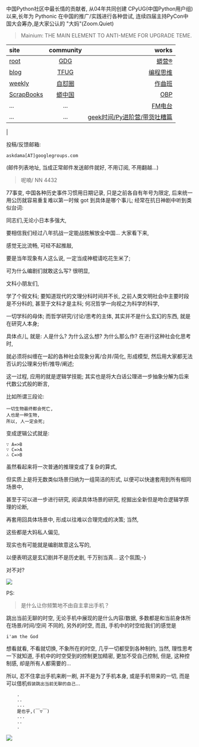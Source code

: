 中国Python社区中最长情的贡献者, 从04年共同创建 CPyUG(中国Python用户组)以来,长年为 Pythonic 在中国的推广/实践进行各种尝试, 连续四届主持PyCon中国大会筹办,是大家公认的 "大妈"(Zoom.Quiet)

> Mainium: THE MAIN ELEMENT TO ANTI-MEME FOR UPGRADE TEME.

| site | community | works |
| :-----| :----: | ----: |
| [root](http://zoomquiet.io/) | [GDG](https://blog.zhgdg.org/) | [蟒营®](https://doc.101.camp/) |
| [blog](https://blog.zoomquiet.io/pages/zoomquiet.html) | [TFUG](http://zh.tfug.world/) | [编程思维](https://py.101.camp/) |
| [weekly](http://weekly.pychina.org/) | [自怼圈](https://du.101.camp/) | [作曲班](https://mu.101.camp/) |
| [ScrapBooks](https://zoomquiet.io/collection.html) | [蟒中国](https://pychina.org/) | [OBP](https://zoomquiet.io/obp/index.html) |
| ... | ... | [FM电台](https://fm.101.camp/) |
| ... | ... | [geek时间/Py进阶营/带货吐糟篇](https://fm.101.camp/2020/geek2py-dama.html) 
 |


投稿/反馈邮箱:

    askdama[AT]googlegroups.com

(邮件列表地址, 
当成正常邮件发送邮件就好, 不用订阅, 不用翻越...)

> 呢喃/ NN 4432



77事变,
中国各种历史事件习惯用日期记录,
只是之前各自有年号为限定,
后来统一用公历就容易重复难以第一时候 got 到具体是哪个事儿;
经常在抗日神剧中听到类似台词:

同志们,无论小日本多强大,

要相信我们经过八年抗战一定能战胜解放全中国...
大家看下来,

感觉无比流畅,
可经不起推敲,

要是当年现象有人这么说,
一定当成神棍请吃花生米了;

可为什么编剧们就敢这么写?
很明显,

文科小朋友们,

学了个徦文科;
要知道现代的文理分科时间并不长,
之前人类文明社会中主要时段是不分科的,
甚至于文科才是主科;
何况哲学一向视之为科学的科学,

一切学科的母体;
而哲学研究/讨论/思考的主体,
其实并不是什么玄幻的东西,
就是在研究人本身;

具体点儿, 就是:
人是什么?
为什么这么想?
为什么那么作?
在进行这种社会化思考时,

就必须将纠缠在一起的各种社会现象分离/合并/简化,
形成模型,
然后用大家都无法否认的公理来分析/推导/阐述;

这一过程,
应用的就是逻辑学技能;
其实也是将大白话公理进一步抽象分解为后来代数公式般的断言,

比如所谓三段论:

    一切生物最终都会死亡,
    人也是一种生物,
    所以, 人一定会死;

变成逻辑公式就是:

    ∵ A=>B
    ∵ C=>A
    ∴ C=>B

虽然看起来将一次普通的推理变成了复杂的算式,

但实质上是将无数类似场景归纳为一组简洁的形式,
以便可以快速套用到所有相同场景中,

甚至于可以进一步进行研究,
阅读具体场景的研究,
挖掘出全新但是吻合逻辑学原理的论断,

再套用回具体场景中,
形成以往难以合理完成的决策;
当然,

这些都是大妈私人偏见,

现实也有可能就是编剧故意这么写的,

以便表明这是玄幻剧并不是历史剧,
千万别当真...
这个氛围;-}​

对不对?






![](http://ydlj.zoomquiet.top/ipic/2021-07-06-zq42-today-card-2107.007.png)



PS:
> 是什么让你频繁地不由自主拿出手机？

跳出当前无聊的时空,
无论手机中展现的是什么内容/数据,
多数都是和当前身体所在场景/时间/空间 不同的,
另外的时空,
而且, 手机中的时空给我们的感觉是

    i'am the God

想看就看, 不看就切换,
不象所在的时空, 几乎一切都受到各种制约,
当然,
理性思考一下就知道,
手机中的时空受到的控制更加精密, 更加不受自己控制,
但是, 这种控制感,
却是所有人都需要的...

所以, 
忍不住拿出手机来刷一刷,
并不是为了手机本身, 或是手机带来的一切,
而是可以借机`假装跳出当前无聊的自己`...



```
    .
    ..
    ...
    是也乎,(￣▽￣)
    ...
    ..
    .
```


![](http://ydlj.zoomquiet.top/ipic/2021-04-30-210411DU21.4zip.jpg)


